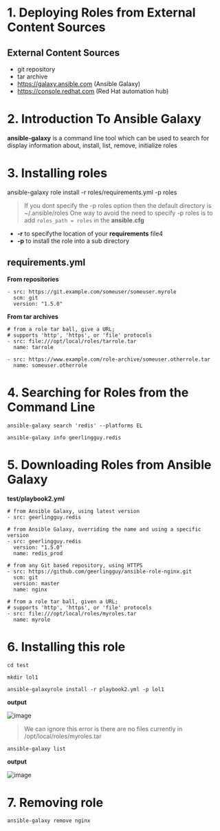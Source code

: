 # 1. Deploying Roles from External Content Sources
## External Content Sources
- git repository
- tar archive
- https://galaxy.ansible.com (Ansible Galaxy)
- https://console.redhat.com (Red Hat automation hub)

# 2. Introduction To Ansible Galaxy
**ansible-galaxy** is a command line tool which can be used to search for display information about, install, list, remove, initialize roles

# 3. Installing roles
ansible-galaxy role install -r roles/requirements.yml -p roles
> If you dont specify the -p roles option then the default directory is ~/.ansible/roles
> One way to avoid the need to specify -p roles is to add ```roles_path = roles``` in the **ansible.cfg**
- **-r** to specifythe location of your **requirements** file4
- **-p** to install the role into a sub directory

## requirements.yml

**From repositories**
```
- src: https://git.example.com/someuser/someuser.myrole
  scm: git
  version: "1.5.0"
```

**From tar archives**

```
# from a role tar ball, give a URL;
# supports 'http', 'https', or 'file' protocols
- src: file:///opt/local/roles/tarrole.tar
  name: tarrole

- src: https://www.example.com/role-archive/someuser.otherrole.tar
  name: someuser.otherrole
```

# 4. Searching for Roles from the Command Line
```
ansible-galaxy search 'redis' --platforms EL
```

```
ansible-galaxy info geerlingguy.redis
```

# 5. Downloading Roles from Ansible Galaxy
**test/playbook2.yml**
```
# from Ansible Galaxy, using latest version
- src: geerlingguy.redis

# from Ansible Galaxy, overriding the name and using a specific version
- src: geerlingguy.redis
  version: "1.5.0"
  name: redis_prod

# from any Git based repository, using HTTPS
- src: https://github.com/geerlingguy/ansible-role-nginx.git
  scm: git
  version: master
  name: nginx

# from a role tar ball, given a URL;
# supports 'http', 'https', or 'file' protocols
- src: file:///opt/local/roles/myroles.tar
  name: myrole
```

# 6. Installing this role

```
cd test
```

```
mkdir lol1
```

```
ansible-galaxyrole install -r playbook2.yml -p lol1
```

**output**

![image](https://github.com/Rhythm1337/RH294-MyNotes/assets/111283807/8b72c85e-afaf-4128-818a-e38507469be8)

> We can ignore this error is there are no files currently in /opt/local/roles/myroles.tar

```
ansible-galaxy list
```

**output**

![image](https://github.com/Rhythm1337/RH294-MyNotes/assets/111283807/c0690d59-4f16-4c92-b459-c5dd5ab4fa6e)

# 7. Removing role
```
ansible-galaxy remove nginx
```
